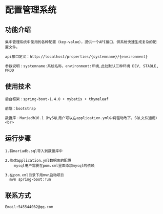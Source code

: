 配置管理系统
============
功能介绍
------------
    集中管理系统中使用的各种配置（key-value），提供一个API接口，供系统快速生成复杂的配置文件。
    
    api接口定义：http://localhost/properties/{systemname}/{environment}
    
    参数说明：systemname:系统名称，environment:环境,此处默认三种环境 DEV, STABLE, PROD
    
使用技术
-----------
    后台框架：spring-boot-1.4.0 + mybatis + thymeleaf
    
    前端：bootstrap 
    
    数据库：Mariadb10.1（MySQL用户可以在application.yml中将驱动改下，SQL文件通用）<br>
运行步骤
-----------
    1.将mariadb.sql导入到数据库中
    
    2.修改application.yml数据库的配置
        mysql用户需要在pom.xml里面添加mysql的依赖
        
    3.在pom.xml目录下用mvn启动项目
      mvn spring-boot:run
联系方式
-----------
    Email:545544032@qq.com
